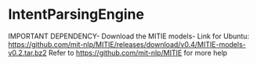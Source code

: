 # IntentParsingEngine
IMPORTANT DEPENDENCY-
Download the MITIE models-
Link for Ubuntu:
https://github.com/mit-nlp/MITIE/releases/download/v0.4/MITIE-models-v0.2.tar.bz2
Refer to https://github.com/mit-nlp/MITIE for more help
